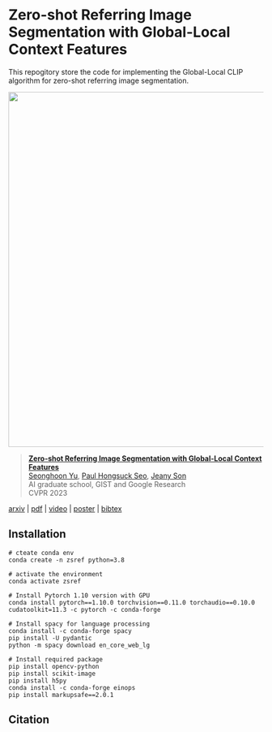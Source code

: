 # Zero-shot Referring Image Segmentation with Global-Local Context Features
This repogitory store the code for implementing the Global-Local CLIP algorithm for zero-shot referring image segmentation.

<p align="center"> <img src="https://user-images.githubusercontent.com/75726938/222959862-51826d1e-b082-4f58-8e91-65abcc6d4a5c.PNG" width="700" align="center"> </p>

> [**Zero-shot Referring Image Segmentation with Global-Local Context Features**](https://arxiv.org/abs/2303.17811)  
> [Seonghoon Yu](https://scholar.google.com/citations?user=VuIo1woAAAAJ&hl=ko), [Paul Hongsuck Seo](https://phseo.github.io/), [Jeany Son](https://jeanyson.github.io/)  
> AI graduate school, GIST and Google Research  
> CVPR 2023  

[arxiv](https://arxiv.org/abs/2303.17811) | [pdf](https://openaccess.thecvf.com/content/CVPR2023/papers/Yu_Zero-Shot_Referring_Image_Segmentation_With_Global-Local_Context_Features_CVPR_2023_paper.pdf) | [video](https://www.youtube.com/watch?v=X_37jodjz2Y) | [poster](https://github.com/Seonghoon-Yu/Zero-shot-RIS/assets/75726938/d9973d1d-d764-4dbf-bcff-384e48ff52b5) | [bibtex](#citation)


## Installation
```shell
# cteate conda env
conda create -n zsref python=3.8

# activate the environment
conda activate zsref

# Install Pytorch 1.10 version with GPU
conda install pytorch==1.10.0 torchvision==0.11.0 torchaudio==0.10.0 cudatoolkit=11.3 -c pytorch -c conda-forge

# Install spacy for language processing
conda install -c conda-forge spacy
pip install -U pydantic
python -m spacy download en_core_web_lg

# Install required package
pip install opencv-python
pip install scikit-image
pip install h5py
conda install -c conda-forge einops
pip install markupsafe==2.0.1

```

## Citation
